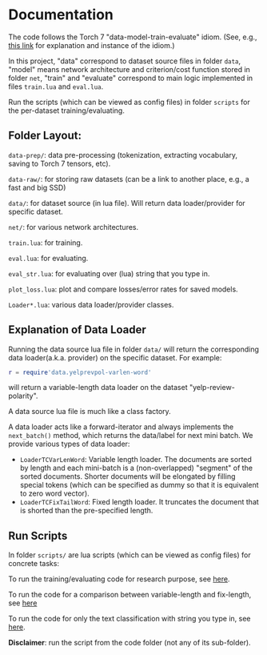 # Documentation

The code follows the Torch 7 "data-model-train-evaluate" idiom. 
(See, e.g., [this link](http://torch.ch/blog/2015/07/30/cifar.html) for explanation and instance of the idiom.)

In this project, "data" correspond to dataset source files in folder `data`, 
"model" means network architecture and criterion/cost function stored in folder `net`, 
"train" and "evaluate" correspond to main logic implemented in files `train.lua` and `eval.lua`. 

Run the scripts (which can be viewed as config files) in folder `scripts` for the per-dataset training/evaluating.
 
## Folder Layout:

`data-prep/`: data pre-processing (tokenization, extracting vocabulary, saving to Torch 7 tensors, etc).

`data-raw/`: for storing raw datasets (can be a link to another place, e.g., a fast and big SSD)

`data/`: for dataset source (in lua file). Will return data loader/provider for specific dataset.

`net/`: for various network architectures.

`train.lua`: for training.

`eval.lua`: for evaluating.

`eval_str.lua`: for evaluating over (lua) string that you type in.

`plot_loss.lua`: plot and compare losses/error rates for saved models.
 
`Loader*.lua`: various data loader/provider classes.

## Explanation of Data Loader
Running the data source lua file in folder `data/` will return the corresponding data loader(a.k.a. provider) on the specific dataset. For example:
```lua
r = require'data.yelprevpol-varlen-word'
```
will return a variable-length data loader on the dataset "yelp-review-polarity". 

A data source lua file is much like a class factory.

A data loader acts like a forward-iterator and always implements the `next_batch()` method, which returns the data/label for next mini batch.
We provide various types of data loader:

* `LoaderTCVarLenWord`: Variable length loader. The documents are sorted by length and each mini-batch is a (non-overlapped) "segment" of the sorted documents. 
Shorter documents will be elongated by filling special tokens (which can be specified as dummy so that it is equivalent to zero word vector).
* `LoaderTCFixTailWord`: Fixed length loader. It truncates the document that is shorted than the pre-specified length.

## Run Scripts
In folder `scripts/` are lua scripts (which can be viewed as config files) for concrete tasks:

To run the training/evaluating code for research purpose, see [here](run-scripts-train-eval.md).

To run the code for a comparison between variable-length and fix-length, see [here](run-scripts-var-vs-fix.md)

To run the code for only the text classification with string you type in, see [here](run-scripts-eval-str.md).

**Disclaimer**: run the script from the code folder (not any of its sub-folder). 